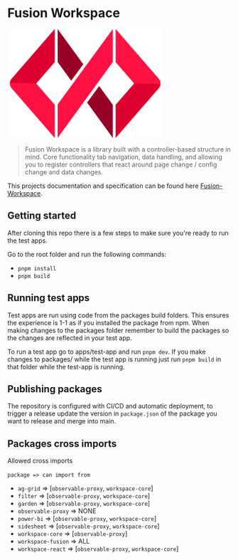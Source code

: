 # Fusion Workspace

<p style="text-align: left;"><img src="./documentation/fusion.png" width="350"></p>

> Fusion Workspace is a library built with a controller-based structure in mind. Core functionality tab navigation, data handling, and allowing you to register controllers that react around page change / config change and data changes.

This projects documentation and specification can be found here [Fusion-Workspace](https://equinor.github.io/fusion-workspace/).

## Getting started

After cloning this repo there is a few steps to make sure you're ready to run the test apps.

Go to the root folder and run the following commands:

- `pnpm install`
- `pnpm build`

## Running test apps

Test apps are run using code from the packages build folders. This ensures the experience is 1-1 as if you installed the package from npm. When making changes to the packages folder remember to build the packages so the changes are reflected in your test app.

To run a test app go to apps/test-app and run `pnpm dev`. If you make changes to packages/ while the test app is running just run `pnpm build` in that folder while the test-app is running.

## Publishing packages

The repository is configured with CI/CD and automatic deployment, to trigger a release update the version in `package.json` of the package you want to release and merge into main.

## Packages cross imports

Allowed cross imports

`package => can import from`

- `ag-grid` => [`observable-proxy`, `workspace-core`]
- `filter` => [`observable-proxy`, `workspace-core`]
- `garden` => [`observable-proxy`, `workspace-core`]
- `observable-proxy` => NONE
- `power-bi` => [`observable-proxy`, `workspace-core`]
- `sidesheet` => [`observable-proxy`, `workspace-core`]
- `workspace-core` => [`observable-proxy`]
- `workspace-fusion` => ALL
- `workspace-react` => [`observable-proxy`, `workspace-core`]
